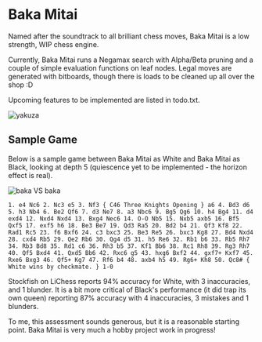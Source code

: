 # Baka Mitai

Named after the soundtrack to all brilliant chess moves, Baka Mitai is a low
strength, WIP chess engine.

Currently, Baka Mitai runs a Negamax search with Alpha/Beta pruning and
a couple of simple evaluation functions on leaf nodes. Legal moves are
generated with bitboards, though there is loads to be cleaned up all over the
shop :D

Upcoming features to be implemented are listed in todo.txt.

![yakuza](https://i.redd.it/yaa8z9jfwu451.png)



## Sample Game
Below is a sample game between Baka Mitai as White and Baka Mitai as Black,
looking at depth 5 (quiescence yet to be implemented - the horizon effect is
real).

![baka VS baka](https://lichess1.org/game/export/gif/white/8ZdwaZZq.gif?theme=brown&piece=cburnett)


```
1. e4 Nc6 2. Nc3 e5 3. Nf3 { C46 Three Knights Opening } a6 4. Bd3 d6 5. h3 Nb4 6. Be2 Qf6 7. d3 Ne7 8. a3 Nbc6 9. Bg5 Qg6 10. h4 Bg4 11. d4 exd4 12. Nxd4 Nxd4 13. Bxg4 Nec6 14. O-O Nb5 15. Nxb5 axb5 16. Bf5 Qxf5 17. exf5 h6 18. Be3 Be7 19. Qd3 Ra5 20. Bd2 b4 21. Qf3 Kf8 22. Rad1 Rc5 23. f6 Bxf6 24. c3 bxc3 25. Be3 Re5 26. bxc3 Kg8 27. Bd4 Nxd4 28. cxd4 Rb5 29. Qe2 Rb6 30. Qg4 d5 31. h5 Re6 32. Rb1 b6 33. Rb5 Rh7 34. Rb3 Bd8 35. Rd1 c6 36. Rh3 b5 37. Kf1 Bb6 38. Rc1 Rh8 39. Rg3 Rh7 40. Qf5 Bxd4 41. Qxd5 Bb6 42. Rxc6 g5 43. hxg6 Bxf2 44. gxf7+ Kxf7 45. Rxe6 Bxg3 46. Qf5+ Kg7 47. Rf6 b4 48. axb4 h5 49. Rg6+ Kh8 50. Qc8# { White wins by checkmate. } 1-0
```

Stockfish on LiChess reports 94% accuracy for White, with 3 inaccuracies, and 1 blunder.
It is a bit more critical of Black's performance (it did trap its own queen) reporting 87% accuracy with 4 inaccuracies, 3 mistakes and 1 blunders.

To me, this assessment sounds generous, but it is a reasonable starting point. Baka Mitai is very much a hobby project work in progress!


